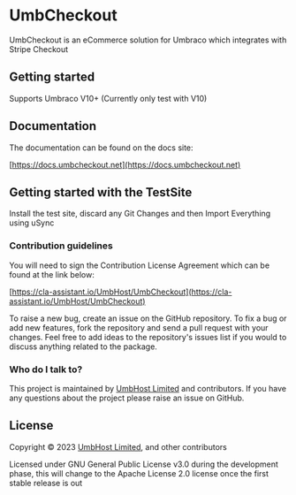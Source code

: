 # UmbCheckout

UmbCheckout is an eCommerce solution for Umbraco which integrates with Stripe Checkout

## Getting started

Supports Umbraco V10+ (Currently only test with V10)

## Documentation

The documentation can be found on the docs site:

[https://docs.umbcheckout.net](https://docs.umbcheckout.net)

## Getting started with the TestSite

Install the test site, discard any Git Changes and then Import Everything using uSync

### Contribution guidelines

You will need to sign the Contribution License Agreement which can be found at the link below:

[https://cla-assistant.io/UmbHost/UmbCheckout](https://cla-assistant.io/UmbHost/UmbCheckout)

To raise a new bug, create an issue on the GitHub repository. To fix a bug or add new features, fork the repository and send a pull request with your changes. Feel free to add ideas to the repository's issues list if you would to discuss anything related to the package.

### Who do I talk to?
This project is maintained by [UmbHost Limited](https://umbhost.net) and contributors. If you have any questions about the project please raise an issue on GitHub.

## License

Copyright &copy; 2023 [UmbHost Limited](https://umbhost.net), and other contributors

Licensed under GNU General Public License v3.0 during the development phase, this will change to the Apache License 2.0 license once the first stable release is out
